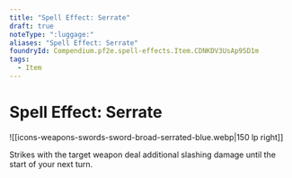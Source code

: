 ```yaml
---
title: "Spell Effect: Serrate"
draft: true
noteType: ":luggage:"
aliases: "Spell Effect: Serrate"
foundryId: Compendium.pf2e.spell-effects.Item.CDNKDV3UsAp95D1m
tags:
  - Item
---
```


# Spell Effect: Serrate
![[icons-weapons-swords-sword-broad-serrated-blue.webp|150 lp right]]

Strikes with the target weapon deal additional slashing damage until the start of your next turn.
